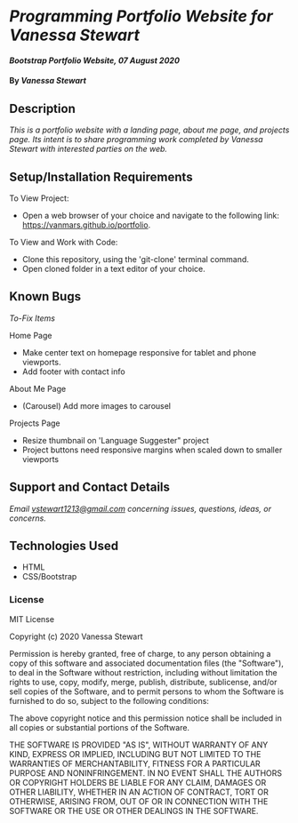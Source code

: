 # _Programming Portfolio Website for Vanessa Stewart_

#### _Bootstrap Portfolio Website, 07 August 2020_

#### By _**Vanessa Stewart**_

## Description

_This is a portfolio website with a landing page, about me page, and projects page. Its intent is to share programming work completed by Vanessa Stewart with interested parties on the web._

## Setup/Installation Requirements
To View Project:
* Open a web browser of your choice and navigate to the following link: https://vanmars.github.io/portfolio.

To View and Work with Code:
* Clone this repository, using the 'git-clone' terminal command.
* Open cloned folder in a text editor of your choice.

## Known Bugs

_To-Fix Items_

Home Page
* Make center text on homepage responsive for tablet and phone viewports.
* Add footer with contact info

About Me Page
* (Carousel) Add more images to carousel

Projects Page
* Resize thumbnail on 'Language Suggester" project
* Project buttons need responsive margins when scaled down to smaller viewports

## Support and Contact Details

_Email vstewart1213@gmail.com concerning issues, questions, ideas, or concerns._

## Technologies Used

* HTML
* CSS/Bootstrap

### License

MIT License

Copyright (c) 2020 Vanessa Stewart

Permission is hereby granted, free of charge, to any person obtaining a copy
of this software and associated documentation files (the "Software"), to deal
in the Software without restriction, including without limitation the rights
to use, copy, modify, merge, publish, distribute, sublicense, and/or sell
copies of the Software, and to permit persons to whom the Software is
furnished to do so, subject to the following conditions:

The above copyright notice and this permission notice shall be included in all
copies or substantial portions of the Software.

THE SOFTWARE IS PROVIDED "AS IS", WITHOUT WARRANTY OF ANY KIND, EXPRESS OR
IMPLIED, INCLUDING BUT NOT LIMITED TO THE WARRANTIES OF MERCHANTABILITY,
FITNESS FOR A PARTICULAR PURPOSE AND NONINFRINGEMENT. IN NO EVENT SHALL THE
AUTHORS OR COPYRIGHT HOLDERS BE LIABLE FOR ANY CLAIM, DAMAGES OR OTHER
LIABILITY, WHETHER IN AN ACTION OF CONTRACT, TORT OR OTHERWISE, ARISING FROM,
OUT OF OR IN CONNECTION WITH THE SOFTWARE OR THE USE OR OTHER DEALINGS IN THE
SOFTWARE.